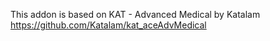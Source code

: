 This addon is based on KAT - Advanced Medical by Katalam https://github.com/Katalam/kat_aceAdvMedical
